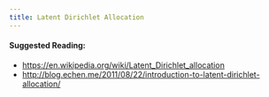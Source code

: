 ```yaml
---
title: Latent Dirichlet Allocation
---
```

#### Suggested Reading:
<!-- Please add any articles you think might be helpful to read before writing the article -->

- https://en.wikipedia.org/wiki/Latent_Dirichlet_allocation
- http://blog.echen.me/2011/08/22/introduction-to-latent-dirichlet-allocation/